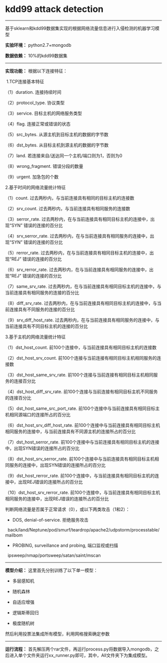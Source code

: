 # kdd99 attack detection



---

基于sklearn和kdd99数据集实现的根据网络流量信息进行入侵检测的机器学习模型

**实验环境：** python2.7+mongodb

**数据依赖：** 10%的kdd99数据集

---

**实现功能：** 根据以下连接特征：

 1.TCP连接基本特征

（1）duration. 连接持续时间

（2）protocol_type. 协议类型

（3）service. 目标主机的网络服务类型

（4）flag. 连接正常或错误的状态

（5）src_bytes. 从源主机到目标主机的数据的字节数

（6）dst_bytes. 从目标主机到源主机的数据的字节数

（7）land. 若连接来自/送达同一个主机/端口则为1，否则为0

（8）wrong_fragment. 错误分段的数量

（9）urgent. 加急包的个数

2.基于时间的网络流量统计特征

（1）count. 过去两秒内，与当前连接具有相同的目标主机的连接数

（2）srv_count. 过去两秒内，与当前连接具有相同服务的连接数

（3）serror_rate. 过去两秒内，在与当前连接具有相同目标主机的连接中，出现“SYN” 错误的连接的百分比

（4）srv_serror_rate. 过去两秒内，在与当前连接具有相同服务的连接中，出现“SYN” 错误的连接的百分比

（5）rerror_rate. 过去两秒内，在与当前连接具有相同目标主机的连接中，出现“REJ” 错误的连接的百分比

（6）srv_rerror_rate. 过去两秒内，在与当前连接具有相同服务的连接中，出现“REJ” 错误的连接的百分比

（7）same_srv_rate. 过去两秒内，在与当前连接具有相同目标主机的连接中，与当前连接具有相同服务的连接的百分比

（8）diff_srv_rate. 过去两秒内，在与当前连接具有相同目标主机的连接中，与当前连接具有不同服务的连接的百分比

（9）srv_diff_host_rate. 过去两秒内，在与当前连接具有相同服务的连接中，与当前连接具有不同目标主机的连接的百分比

3.基于主机的网络流量统计特征

（1）dst_host_count. 前100个连接中，与当前连接具有相同目标主机的连接数

（2）dst_host_srv_count. 前100个连接与当前连接有相同目标主机相同服务的连接数

（3）dst_host_same_srv_rate. 前100个连接与当前连接有相同目标主机相同服务的连接百分比

（4）dst_host_diff_srv_rate. 前100个连接与当前连接有相同目标主机不同服务的连接百分比

（5）dst_host_same_src_port_rate. 前100个连接中与当前连接具有相同目标主机相同源端口的连接所占的百分比

（6）dst_host_srv_diff_host_rate. 前100个连接中与当前连接具有相同目标主机相同服务的连接中，与当前连接具有不同源主机的连接所占的百分比

（7）dst_host_serror_rate. 前100个连接中与当前连接具有相同目标主机的连接中，出现SYN错误的连接所占的百分比

（8）dst_host_srv_serror_rate. 前100个连接中与当前连接具有相同目标主机相同服务的连接中，出现SYN错误的连接所占的百分比

（9）dst_host_rerror_rate. 前100个连接中，与当前连接具有相同目标主机的连接中，出现REJ错误的连接所占的百分比

（10）dst_host_srv_rerror_rate. 前100个连接中，与当前连接具有相同目标主机相同服务的连接中，出现REJ错误的连接所占的百分比

判断网络流量是否属于正常请求（0），或以下两类攻击（1和2）：

- DOS, denial-of-service. 拒绝服务攻击

  back/land/Neptune/pod/smurf/teardrop/apache2/udpstorm/processtable/mailbom

- PROBING, surveillance and probing, 端口监视或扫描

  ipsweep/nmap/portsweep/satan/saint/mscan



---

**模型介绍：** 这里首先分别训练了以下单一模型：

- 多层感知机


- 随机森林


- 自适应增强


- 逻辑斯蒂回归


- 极度随机树

然后利用投票法集成所有模型，利用网格搜索确定参数

---

**运行流程：** 首先解压两个rar文件，再运行process.py将数据导入mongodb，之后进入单个文件夹运行xx_runner.py即可，其中，All文件夹下为集成模型。





